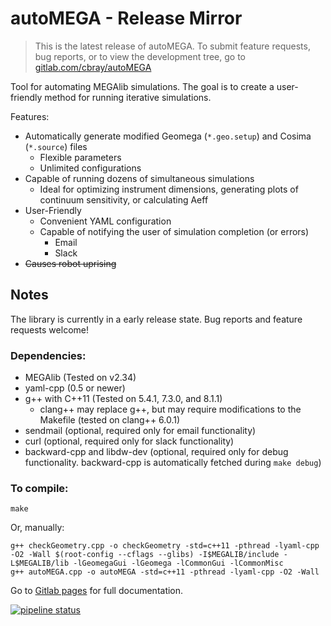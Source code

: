 # autoMEGA - Release Mirror

> This is the latest release of autoMEGA. To submit feature requests, bug reports, or to view the development tree, go to [gitlab.com/cbray/autoMEGA](https://gitlab.com/cbray/autoMEGA)

Tool for automating MEGAlib simulations. The goal is to create a user-friendly method for running iterative simulations.

Features:
- Automatically generate modified Geomega (`*.geo.setup`) and Cosima (`*.source`) files
  - Flexible parameters
  - Unlimited configurations
- Capable of running dozens of simultaneous simulations
  - Ideal for optimizing instrument dimensions, generating plots of continuum sensitivity, or calculating Aeff
- User-Friendly
  - Convenient YAML configuration
  - Capable of notifying the user of simulation completion (or errors)
    - Email
    - Slack
- ~~Causes robot uprising~~

## Notes

The library is currently in a early release state. Bug reports and feature requests welcome!

### Dependencies:
- MEGAlib (Tested on v2.34)
- yaml-cpp (0.5 or newer)
- g++ with C++11 (Tested on 5.4.1, 7.3.0, and 8.1.1)
   - clang++ may replace g++, but may require modifications to the Makefile (tested on clang++ 6.0.1)
- sendmail (optional, required only for email functionality)
- curl (optional, required only for slack functionality)
- backward-cpp and libdw-dev (optional, required only for debug functionality. backward-cpp is automatically fetched during `make debug`)

### To compile:

```
make
```

Or, manually:
```
g++ checkGeometry.cpp -o checkGeometry -std=c++11 -pthread -lyaml-cpp -O2 -Wall $(root-config --cflags --glibs) -I$MEGALIB/include -L$MEGALIB/lib -lGeomegaGui -lGeomega -lCommonGui -lCommonMisc
g++ autoMEGA.cpp -o autoMEGA -std=c++11 -pthread -lyaml-cpp -O2 -Wall
```

Go to [Gitlab pages](https://cbray.gitlab.io/autoMEGA/autoMEGA_8cpp.html) for full documentation.

[![pipeline status](https://gitlab.com/cbray/autoMEGA/badges/master/pipeline.svg)](https://gitlab.com/cbray/autoMEGA/pipelines)
